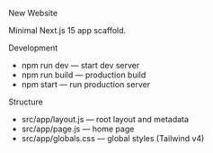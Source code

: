 New Website

Minimal Next.js 15 app scaffold.

Development

- npm run dev — start dev server
- npm run build — production build
- npm start — run production server

Structure

- src/app/layout.js — root layout and metadata
- src/app/page.js — home page
- src/app/globals.css — global styles (Tailwind v4)
